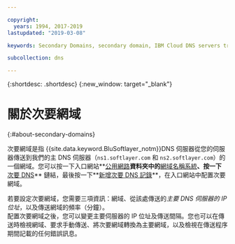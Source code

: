 ```yaml
---

copyright:
  years: 1994, 2017-2019
lastupdated: "2019-03-08"

keywords: Secondary Domains, secondary domain, IBM Cloud DNS servers transfer

subcollection: dns

---
```


{:shortdesc: .shortdesc}
{:new_window: target="_blank"}

# 關於次要網域
{:#about-secondary-domains}

次要網域是指 {{site.data.keyword.BluSoftlayer_notm}}DNS 伺服器從您的伺服器傳送到我們的主 DNS 伺服器（`ns1.softlayer.com` 和 `ns2.softlayer.com`）的一個網域。您可以按一下入口網站**<span style="text-decoration: underline">公用網路</span>**資料夾中的**<span style="text-decoration: underline">網域名稱系統</span>**、按一下**<span style="text-decoration: underline">次要 DNS</span>** 鏈結，最後按一下**<span style="text-decoration: underline">新增次要 DNS 記錄</span>**，在入口網站中配置次要網域。

若要設定次要網域，您需要三項資訊：網域、從該處傳送的*主要 DNS 伺服器的 IP 位址*，以及傳送網域的頻率（分鐘）。<br/>
配置次要網域之後，您可以變更主要伺服器的 IP 位址及傳送間隔。您也可以在傳送時檢視網域、要求手動傳送、將次要網域轉換為主要網域，以及檢視在傳送程序期間記載的任何錯誤訊息。
